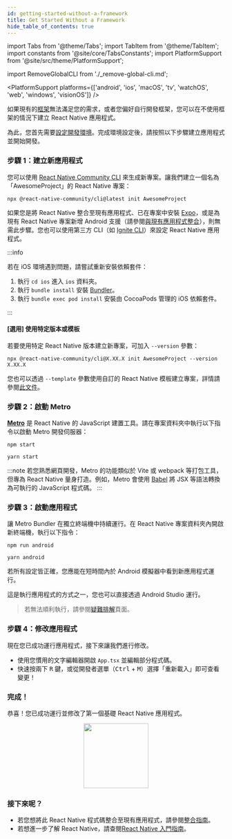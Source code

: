 ```yaml
---
id: getting-started-without-a-framework
title: Get Started Without a Framework
hide_table_of_contents: true
---
```


import Tabs from '@theme/Tabs';
import TabItem from '@theme/TabItem';
import constants from '@site/core/TabsConstants';
import PlatformSupport from '@site/src/theme/PlatformSupport';

import RemoveGlobalCLI from './\_remove-global-cli.md';

<PlatformSupport platforms={['android', 'ios', 'macOS', 'tv', 'watchOS', 'web', 'windows', 'visionOS']} />

如果現有的[框架](/architecture/glossary#react-native-framework)無法滿足您的需求，或者您偏好自行開發框架，您可以在不使用框架的情況下建立 React Native 應用程式。

為此，您首先需要[設定開發環境](set-up-your-environment)。完成環境設定後，請按照以下步驟建立應用程式並開始開發。

### 步驟 1：建立新應用程式

<RemoveGlobalCLI />

您可以使用 [React Native Community CLI](https://github.com/react-native-community/cli) 來生成新專案。讓我們建立一個名為「AwesomeProject」的 React Native 專案：

```shell
npx @react-native-community/cli@latest init AwesomeProject
```

如果您是將 React Native 整合至現有應用程式、已在專案中安裝 [Expo](https://docs.expo.dev/bare/installing-expo-modules/)，或是為現有 React Native 專案新增 Android 支援（請參閱[與現有應用程式整合](integration-with-existing-apps.md)），則無需此步驟。您也可以使用第三方 CLI（如 [Ignite CLI](https://github.com/infinitered/ignite)）來設定 React Native 應用程式。

:::info

若在 iOS 環境遇到問題，請嘗試重新安裝依賴套件：

1. 執行 `cd ios` 進入 `ios` 資料夾。
2. 執行 `bundle install` 安裝 [Bundler](https://bundler.io/)。
3. 執行 `bundle exec pod install` 安裝由 CocoaPods 管理的 iOS 依賴套件。

:::

#### [選用] 使用特定版本或模板

若要使用特定 React Native 版本建立新專案，可加入 `--version` 參數：

```shell
npx @react-native-community/cli@X.XX.X init AwesomeProject --version X.XX.X
```

您也可以透過 `--template` 參數使用自訂的 React Native 模板建立專案，詳情請參閱[此文件](https://github.com/react-native-community/cli/blob/main/docs/init.md#initializing-project-with-custom-template)。

### 步驟 2：啟動 Metro

[**Metro**](https://metrobundler.dev/) 是 React Native 的 JavaScript 建置工具。請在專案資料夾中執行以下指令以啟動 Metro 開發伺服器：

<Tabs groupId="package-manager" queryString defaultValue={constants.defaultPackageManager} values={constants.packageManagers}>
<TabItem value="npm">

```shell
npm start
```

</TabItem>
<TabItem value="yarn">

```shell
yarn start
```

</TabItem>
</Tabs>

:::note
若您熟悉網頁開發，Metro 的功能類似於 Vite 或 webpack 等打包工具，但專為 React Native 量身打造。例如，Metro 會使用 [Babel](https://babel.dev/) 將 JSX 等語法轉換為可執行的 JavaScript 程式碼。
:::

### 步驟 3：啟動應用程式

讓 Metro Bundler 在獨立終端機中持續運行。在 React Native 專案資料夾內開啟新終端機，執行以下指令：

<Tabs groupId="package-manager" queryString defaultValue={constants.defaultPackageManager} values={constants.packageManagers}>
<TabItem value="npm">

```shell
npm run android
```

</TabItem>
<TabItem value="yarn">

```shell
yarn android
```

</TabItem>
</Tabs>

若所有設定皆正確，您應能在短時間內於 Android 模擬器中看到新應用程式運行。

這是執行應用程式的方式之一，您也可以直接透過 Android Studio 運行。

> 若無法順利執行，請參閱[疑難排解](troubleshooting.md)頁面。

### 步驟 4：修改應用程式

現在您已成功運行應用程式，接下來讓我們進行修改。

- 使用您慣用的文字編輯器開啟 `App.tsx` 並編輯部分程式碼。
- 快速按兩下 <kbd>R</kbd> 鍵，或從開發者選單（<kbd>Ctrl</kbd> + <kbd>M</kbd>）選擇「重新載入」即可查看變更！

### 完成！

恭喜！您已成功運行並修改了第一個基礎 React Native 應用程式。

<center><img src="/docs/assets/GettingStartedCongratulations.png" width="150"></img></center>

### 接下來呢？

- 若您想將此 React Native 程式碼整合至現有應用程式，請參閱[整合指南](integration-with-existing-apps.md)。
- 若想進一步了解 React Native，請查閱[React Native 入門指南](getting-started)。